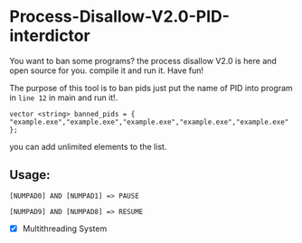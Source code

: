 # Process-Disallow-V2.0-PID-interdictor
You want to ban some programs? the process disallow V2.0 is here and open source for you. compile it and run it. Have fun!



  The purpose of this tool is to ban pids just put the name of PID into program in `line 12` in main and run it!.
  
  `vector <string> banned_pids = { "example.exe","example.exe","example.exe","example.exe","example.exe" };`
  
  you can add unlimited elements to the list.


<h2>Usage: </h2>

`[NUMPAD0] AND [NUMPAD1] => PAUSE`

`[NUMPAD9] AND [NUMPAD8] => RESUME`

- [x] Multithreading System
